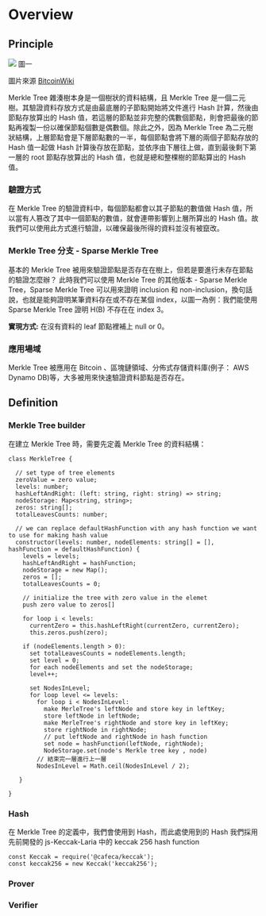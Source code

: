 # Overview
## Principle
![](https://i.imgur.com/kngYziw.png)
圖一

圖片來源 [BitcoinWiki](https://en.bitcoinwiki.org/wiki/Main_Page)

Merkle Tree 雜湊樹本身是一個樹狀的資料結構，且 Merkle Tree 是一個二元樹。其驗證資料存放方式是由最底層的子節點開始將文件進行 Hash 計算，然後由節點存放算出的 Hash 值，若這層的節點並非完整的偶數個節點，則會把最後的節點再複製一份以確保節點個數是偶數個。除此之外，因為 Merkle Tree 為二元樹狀結構，上層節點會是下層節點數的一半，每個節點會將下層的兩個子節點存放的 Hash 值一起做 Hash 計算後存放在節點，並依序由下層往上做，直到最後剩下第一層的 root 節點存放算出的 Hash 值，也就是總和整棵樹的節點算出的 Hash 值。
### 驗證方式
在 Merkle Tree 的驗證資料中，每個節點都會以其子節點的數值做 Hash 值，所以當有人篡改了其中一個節點的數值，就會連帶影響到上層所算出的 Hash 值。故我們可以使用此方式進行驗證，以確保最後所得的資料並沒有被竄改。

### Merkle Tree 分支 - Sparse Merkle Tree
基本的 Merkle Tree 被用來驗證節點是否存在在樹上，但若是要進行未存在節點的驗證怎麼辦？
此時我們可以使用 Merkle Tree 的其他版本 - Sparse Merkle Tree，Sparse Merkle Tree 可以用來證明 inclusion 和 non-inclusion，換句話說，也就是能夠證明某筆資料存在或不存在某個 index，以圖一為例：我們能使用 Sparse Merkle Tree 證明 H(B) 不存在在 index 3。

**實現方式:** 在沒有資料的 leaf 節點裡補上 null or 0。

### 應用場域
Merkle Tree 被應用在 Bitcoin 、區塊鏈領域、分佈式存儲資料庫(例子： AWS Dynamo DB)等，大多被用來快速驗證資料節點是否存在。

## Definition
### Merkle Tree builder
在建立 Merkle Tree 時，需要先定義 Merkle Tree 的資料結構：

```
class MerkleTree {
  
  // set type of tree elements
  zeroValue = zero value;
  levels: number;
  hashLeftAndRight: (left: string, right: string) => string;
  nodeStorage: Map<string, string>;
  zeros: string[];
  totalLeavesCounts: number;
  
  // we can replace defaultHashFunction with any hash function we want to use for making hash value
  constructor(levels: number, nodeElements: string[] = [], hashFunction = defaultHashFunction) {
    levels = levels;
    hashLeftAndRight = hashFunction;
    nodeStorage = new Map();
    zeros = [];
    totalLeavesCounts = 0;
    
    // initialize the tree with zero value in the elemet
    push zero value to zeros[]
   
    for loop i < levels:
      currentZero = this.hashLeftRight(currentZero, currentZero);
      this.zeros.push(zero);
    
    if (nodeElements.length > 0):
      set totalLeavesCounts = nodeElements.length;
      set level = 0;
      for each nodeElements and set the nodeStorage;
      level++;
      
      set NodesInLevel;
      for loop level <= levels:
        for loop i < NodesInLevel:
          make MerleTree's leftNode and store key in leftKey;
          store leftNode in leftNode;
          make MerleTree's rightNode and store key in leftKey;
          store rightNode in rightNode;
          // put leftNode and rightNode in hash function
          set node = hashFunction(leftNode, rightNode);
          NodeStorage.set(node's Merkle tree key , node)
        // 結束完一層進行上一層
        NodesInLevel = Math.ceil(NodesInLevel / 2);
      
   }
   
}

```
### Hash
在 Merkle Tree 的定義中，我們會使用到 Hash，而此處使用到的 Hash 我們採用先前開發的 js-Keccak-Laria 中的 keccak 256 hash function
```
const Keccak = require('@cafeca/keccak');
const keccak256 = new Keccak('keccak256'); 
```
### Prover
### Verifier

